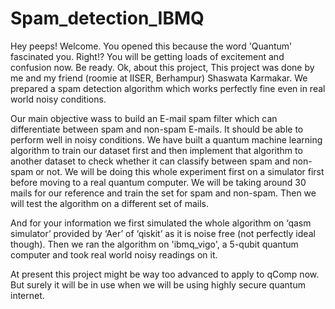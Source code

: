 # Spam_detection_IBMQ
Hey peeps! Welcome. 
You opened this because the word 'Quantum' fascinated you. Right!? You will be getting loads of excitement and confusion now. Be ready.
Ok, about this project, This project was done by me and my friend (roomie at IISER, Berhampur) Shaswata Karmakar. We prepared a spam detection algorithm which works perfectly fine even in real world noisy conditions.

Our main objective wass to build an E-mail spam filter which can differentiate between spam and non-spam E-mails. It should be able to perform well in noisy conditions. We have built a quantum machine learning algorithm to train our dataset first and then implement that algorithm to another dataset to check whether it can classify between spam and non-spam or not. We will be doing this whole experiment first on a simulator first before moving to a real quantum computer. We will be taking around 30 mails for our reference and train the set for spam and non-spam. Then we will test the algorithm on a different set of mails.

And for your information we first simulated the whole algorithm on ‘qasm simulator’ provided by ‘Aer’ of ‘qiskit’ as it is noise free (not perfectly ideal though). Then we ran the algorithm on 'ibmq_vigo', a 5-qubit quantum computer and took real world noisy readings on it.

At present this project might be way too advanced to apply to qComp now. But surely it will be in use when we will be using highly secure quantum internet. 
